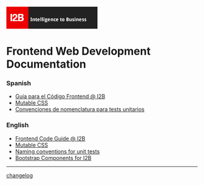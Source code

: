 ![I2B](images/i2blogo.png)

Frontend Web Development Documentation
=====

### Spanish

- [Guía para el Código Frontend @ I2B](guia-frontend_ES.md)
- [Mutable CSS](mutable-css_ES.md)
- [Convenciones de nomenclatura para tests unitarios](convenciones-nomenclatura-tests-unitarios_ES.md)

### English

- [Frontend Code Guide @ I2B](frontend-guide_EN.md)
- [Mutable CSS](mutable-css_EN.md)
- [Naming conventions for unit tests](naming-conventions-for-unit-tests_EN.md)
- [Bootstrap Components for I2B](twitter-bootstrap-i2b_EN.md)


---
[changelog](changelog.md)
